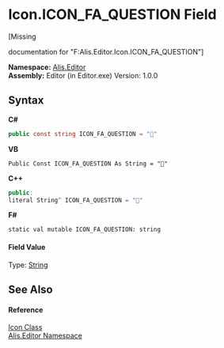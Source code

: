 # Icon.ICON_FA_QUESTION Field
 

\[Missing <summary> documentation for "F:Alis.Editor.Icon.ICON_FA_QUESTION"\]

**Namespace:**&nbsp;<a href="b150ade4-39de-a232-5f06-d3cdc1b2c538">Alis.Editor</a><br />**Assembly:**&nbsp;Editor (in Editor.exe) Version: 1.0.0

## Syntax

**C#**<br />
``` C#
public const string ICON_FA_QUESTION = ""
```

**VB**<br />
``` VB
Public Const ICON_FA_QUESTION As String = ""
```

**C++**<br />
``` C++
public:
literal String^ ICON_FA_QUESTION = ""
```

**F#**<br />
``` F#
static val mutable ICON_FA_QUESTION: string
```


#### Field Value
Type: <a href="https://docs.microsoft.com/dotnet/api/system.string" target="_blank">String</a>

## See Also


#### Reference
<a href="cc0f883c-67f8-f772-c6d7-a60b129f22a7">Icon Class</a><br /><a href="b150ade4-39de-a232-5f06-d3cdc1b2c538">Alis.Editor Namespace</a><br />